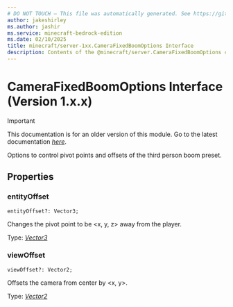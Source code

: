 ```yaml
---
# DO NOT TOUCH — This file was automatically generated. See https://github.com/mojang/minecraftapidocsgenerator to modify descriptions, examples, etc.
author: jakeshirley
ms.author: jashir
ms.service: minecraft-bedrock-edition
ms.date: 02/10/2025
title: minecraft/server-1xx.CameraFixedBoomOptions Interface
description: Contents of the @minecraft/server.CameraFixedBoomOptions class (Version 1.x.x).
---
```

# CameraFixedBoomOptions Interface (Version 1.x.x)

> [!IMPORTANT]
> This documentation is for an older version of this module. Go to the latest documentation [*here*](../../../scriptapi/minecraft/server/CameraFixedBoomOptions.md).

Options to control pivot points and offsets of the third person boom preset.

## Properties

### **entityOffset**
`entityOffset?: Vector3;`

Changes the pivot point to be <x, y, z> away from the player.

Type: [*Vector3*](Vector3.md)

### **viewOffset**
`viewOffset?: Vector2;`

Offsets the camera from center by <x, y>.

Type: [*Vector2*](Vector2.md)
